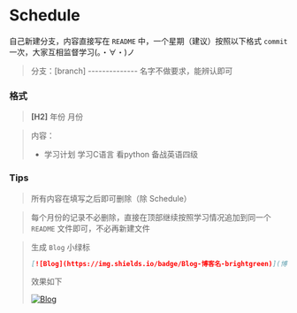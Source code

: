 # Schedule
自己新建分支，内容直接写在 `README` 中，一个星期（建议）按照以下格式 `commit` 一次，大家互相监督学习(。・∀・)ノ

> 分支：[branch] -------------- 名字不做要求，能辨认即可

### 格式

> **[H2]** 年份 月份

> 内容：
> 
>- 学习计划
>学习C语言
>看python
>备战英语四级




### Tips

> 所有内容在填写之后即可删除（除 Schedule）

> 每个月份的记录不必删除，直接在顶部继续按照学习情况追加到同一个 `README` 文件即可，不必再新建文件

> 生成 `Blog` 小绿标
> ```markdown
>[![Blog](https://img.shields.io/badge/Blog-博客名-brightgreen)](博客地址)
> ```
> 效果如下
>
> [![Blog](https://img.shields.io/badge/Blog-博客名-brightgreen)]()
